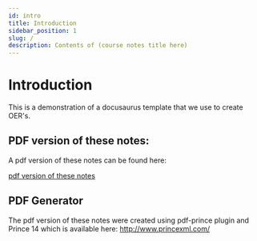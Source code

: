 ```yaml
---
id: intro
title: Introduction
sidebar_position: 1
slug: /
description: Contents of (course notes title here)
---
```


# Introduction

This is a demonstration of a docusaurus template that we use to create OER's.

## PDF version of these notes:

A pdf version of these notes can be found here:

[pdf version of these notes](pdf/OERTemplate.pdf)

## PDF Generator

The pdf version of these notes were created using pdf-prince plugin and Prince 14 which is available here: http://www.princexml.com/
